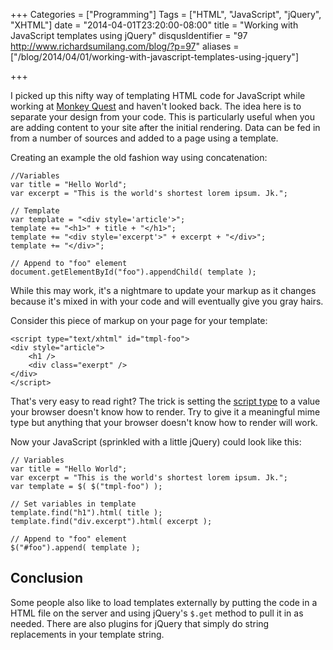 +++
Categories = ["Programming"]
Tags = ["HTML", "JavaScript", "jQuery", "XHTML"]
date = "2014-04-01T23:20:00-08:00"
title = "Working with JavaScript templates using jQuery"
disqusIdentifier = "97 http://www.richardsumilang.com/blog/?p=97"
aliases = ["/blog/2014/04/01/working-with-javascript-templates-using-jquery"]

+++

I picked up this nifty way of templating HTML code for JavaScript while working
at [Monkey Quest][1] and haven't looked back. The idea here is to separate your
design from your code. This is particularly useful when you are adding content
to your site after the initial rendering. Data can be fed in from a number of
sources and added to a page using a template.

Creating an example the old fashion way using concatenation:

<pre><code class="language-js">//Variables
var title = "Hello World";
var excerpt = "This is the world's shortest lorem ipsum. Jk.";

// Template
var template = "&lt;div style='article'&gt;";
template += "&lt;h1&gt;" + title + "&lt;/h1&gt;";
template += "&lt;div style='excerpt'&gt;" + excerpt + "&lt;/div&gt;";
template += "&lt;/div&gt;";

// Append to "foo" element
document.getElementById("foo").appendChild( template );</code></pre>

While this may work, it's a nightmare to update your markup as it changes because it's mixed in with your code and will eventually give you gray hairs.

Consider this piece of markup on your page for your template:

<pre><code>&lt;script type="text/xhtml" id="tmpl-foo"&gt;
&lt;div style="article"&gt;
	&lt;h1 /&gt;
	&lt;div class="exerpt" /&gt;
&lt;/div&gt;
&lt;/script&gt;</code></pre>

That's very easy to read right? The trick is setting the [script type][2] to a
value your browser doesn't know how to render. Try to give it a meaningful mime
type but anything that your browser doesn't know how to render will work.

Now your JavaScript (sprinkled with a little jQuery) could look like this:

<pre><code class="language-javascript">// Variables
var title = "Hello World";
var excerpt = "This is the world's shortest lorem ipsum. Jk.";
var template = $( $("tmpl-foo") );

// Set variables in template
template.find("h1").html( title );
template.find("div.excerpt").html( excerpt );

// Append to "foo" element
$("#foo").append( template );</code></pre>

## Conclusion

Some people also like to load templates externally by putting the code in a HTML
file on the server and using jQuery's `$.get` method to pull it in as needed.
There are also plugins for jQuery that simply do string replacements in your
template string.

[1]: http://www.monkeyquest.com "MonkeyQuest"
[2]: http://www.iana.org/assignments/media-types/media-types.xhtml "Media types"

